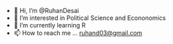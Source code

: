 - 👋 Hi, I’m @RuhanDesai
- 👀 I’m interested in Political Science and Econonomics
- 🌱 I’m currently learning R
- 📫 How to reach me ... ruhand03@gmail.com

<!---
RuhanDesai/RuhanDesai is a ✨ special ✨ repository because its `README.md` (this file) appears on your GitHub profile.
You can click the Preview link to take a look at your changes.
--->
